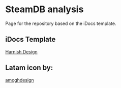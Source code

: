 # SteamDB analysis
Page for the repository based on the iDocs template.

## iDocs Template

[Harnish Design](https://www.harnishdesign.net/)

## Latam icon by:

[amoghdesign](https://www.flaticon.com/free-icons/latin)
